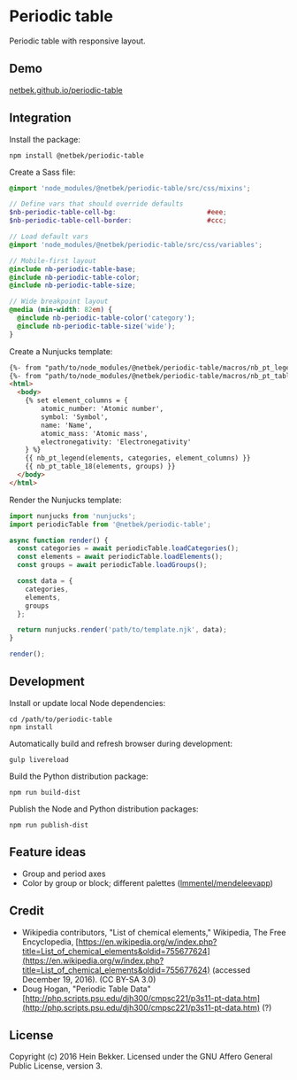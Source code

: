 # Periodic table

Periodic table with responsive layout.

## Demo

[netbek.github.io/periodic-table](https://netbek.github.io/periodic-table)

## Integration

Install the package:

```shell
npm install @netbek/periodic-table
```

Create a Sass file:

```scss
@import 'node_modules/@netbek/periodic-table/src/css/mixins';

// Define vars that should override defaults
$nb-periodic-table-cell-bg:                       #eee;
$nb-periodic-table-cell-border:                   #ccc;

// Load default vars
@import 'node_modules/@netbek/periodic-table/src/css/variables';

// Mobile-first layout
@include nb-periodic-table-base;
@include nb-periodic-table-color;
@include nb-periodic-table-size;

// Wide breakpoint layout
@media (min-width: 82em) {
  @include nb-periodic-table-color('category');
  @include nb-periodic-table-size('wide');
}
```

Create a Nunjucks template:

```html
{%- from "path/to/node_modules/@netbek/periodic-table/macros/nb_pt_legend.njk" import nb_pt_legend %}
{%- from "path/to/node_modules/@netbek/periodic-table/macros/nb_pt_table_18.njk" import nb_pt_table_18 %}
<html>
  <body>
    {% set element_columns = {
        atomic_number: 'Atomic number',
        symbol: 'Symbol',
        name: 'Name',
        atomic_mass: 'Atomic mass',
        electronegativity: 'Electronegativity'
    } %}
    {{ nb_pt_legend(elements, categories, element_columns) }}
    {{ nb_pt_table_18(elements, groups) }}
  </body>
</html>
```

Render the Nunjucks template:

```js
import nunjucks from 'nunjucks';
import periodicTable from '@netbek/periodic-table';

async function render() {
  const categories = await periodicTable.loadCategories();
  const elements = await periodicTable.loadElements();
  const groups = await periodicTable.loadGroups();

  const data = {
    categories,
    elements,
    groups
  };

  return nunjucks.render('path/to/template.njk', data);
}

render();
```

## Development

Install or update local Node dependencies:

```shell
cd /path/to/periodic-table
npm install
```

Automatically build and refresh browser during development:

```shell
gulp livereload
```

Build the Python distribution package:

```shell
npm run build-dist
```

Publish the Node and Python distribution packages:

```shell
npm run publish-dist
```

## Feature ideas

* Group and period axes
* Color by group or block; different palettes ([lmmentel/mendeleevapp](https://github.com/lmmentel/mendeleevapp))

## Credit

* Wikipedia contributors, "List of chemical elements," Wikipedia, The Free Encyclopedia, [https://en.wikipedia.org/w/index.php?title=List_of_chemical_elements&oldid=755677624](https://en.wikipedia.org/w/index.php?title=List_of_chemical_elements&oldid=755677624) (accessed December 19, 2016). (CC BY-SA 3.0)
* Doug Hogan, "Periodic Table Data" [http://php.scripts.psu.edu/djh300/cmpsc221/p3s11-pt-data.htm](http://php.scripts.psu.edu/djh300/cmpsc221/p3s11-pt-data.htm) (?)

## License

Copyright (c) 2016 Hein Bekker. Licensed under the GNU Affero General Public License, version 3.
